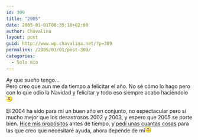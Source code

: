 ```yaml
---
id: 309
title: "2005"
date: 2005-01-01T08:35:18+02:00
author: Chavalina
layout: post
guid: http://www.wp.chavalina.net/?p=309
permalink: /2005/01/01/post-309/
categories:
  - Sólo mío
---
```

Ay que sue&ntilde;o tengo…  
Pero creo que aun me da tiempo a felicitar el a&ntilde;o. No sé cómo lo hago pero con lo que odio la Navidad y felicitar y todo eso siempre acabo haciéndolo![emo](/imagenes/emoticonos/confuso.gif) 

El 2004 ha sido para mí un buen a&ntilde;o en conjunto, no espectacular pero sí mucho mejor que los desastrosos 2002 y 2003, y espero que 2005 se porte bien. <a href="http://www.chavalina.net/comentar.php?idpost=284&#038;q=" target="_blank">Hice mis propósitos</a> antes de tiempo, y <a href="http://www.chavalina.net/comentar.php?idpost=302&#038;q=" target="_blank">pedí unas cuantas cosas</a> para las que creo que necesitaré ayuda, ahora depende de mí![emo](/imagenes/emoticonos/sonrisa.gif)